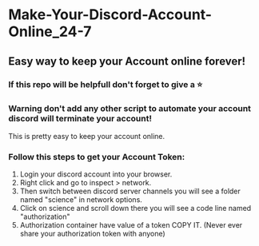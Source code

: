# Make-Your-Discord-Account-Online_24-7
## Easy way to keep your Account online forever!
### If this repo will be helpfull don't forget to give a ⭐

### Warning don't add any other script to automate your account discord will terminate your account!

This is pretty easy to keep your account online.

### Follow this steps to get your Account Token:
1. Login your discord account into your browser.
2. Right click and go to inspect > network.
3. Then switch between discord server channels you will see a folder named "science" in network options.
4. Click on science and scroll down there you will see a code line named "authorization" 
5. Authorization container have value of a token COPY IT. (Never ever share your authorization token with anyone)
